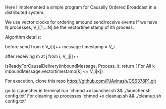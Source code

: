 Here I implemented a simple program for Causally Ordered Broadcast in a distributed system.

We use vector clocks for ordering amound send/receive events
If we have N processes, 
V_i[1,...N] be the vectortime stamp of ith process. 

Algorithm details:

before send from i: 
    V_i[i]++
    message.timestamp = V_i

after receiving m at j from i;
    V_j[i]++

isReadyForCausalDelivery(inboundMessage, Process_i):
    return ( For All k inboundMessage.vectortimestamp[k] <= V_i[k])


For execution, clone this repo https://github.com/PJAvinash/CS6378P1.git

go to /Launcher in terminal run 'chmod +x launcher.sh && ./launcher.sh config.txt'
For cleaning up processes 'chmod +x cleanup.sh && ./cleanup.sh config.txt'









